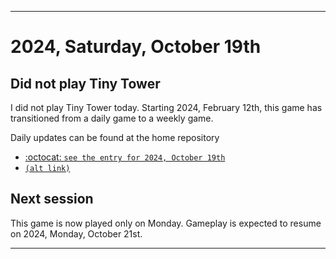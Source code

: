 
***

# 2024, Saturday, October 19th

## Did not play Tiny Tower

<!-- TODO: For each weekly entry, make sure the date is correct. The day of the week should be modified in 4 places !-->

I did not play Tiny Tower today. Starting 2024, February 12th, this game has transitioned from a daily game to a weekly game.

Daily updates can be found at the home repository

- [:octocat: `see the entry for 2024, October 19th`](https://github.com/seanpm2001/SeansLifeArchive_Images_TinyTower/tree/master/tiny%20tower/2024/10_October/19/) 
- [`(alt link)`](/tiny%20tower/2024/10_October/19/)

## Next session

This game is now played only on Monday. Gameplay is expected to resume on 2024, Monday, October 21st.

***

